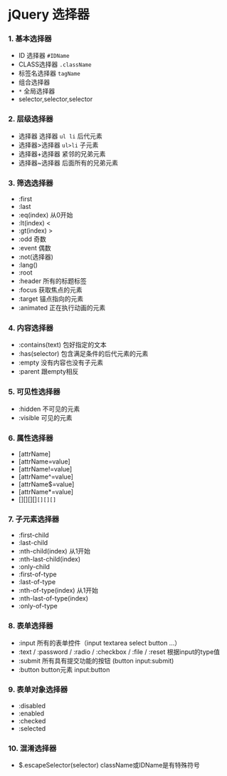 # jQuery 选择器

### 1.  基本选择器

* ID 选择器  `#IDName`
* CLASS选择器  `.className`
* 标签名选择器  `tagName`
* 组合选择器 
* `*` 全局选择器
* selector,selector,selector



### 2. 层级选择器

* 选择器 选择器    `ul li`    后代元素
* 选择器>选择器  `ul>li`    子元素
* 选择器+选择器     紧邻的兄弟元素
* 选择器~选择器    后面所有的兄弟元素



### 3. 筛选选择器

* :first
* :last
* :eq(index)  从0开始
* :lt(index)  <
* :gt(index)  >
* :odd    奇数
* :event 偶数
* :not(选择器)
* :lang()
* :root
* :header 所有的标题标签
* :focus   获取焦点的元素
* :target  锚点指向的元素
* :animated   正在执行动画的元素



### 4. 内容选择器

* :contains(text)   包好指定的文本
* :has(selector)  包含满足条件的后代元素的元素
* :empty   没有内容也没有子元素
* :parent   跟empty相反



### 5. 可见性选择器

* :hidden   不可见的元素
* :visible    可见的元素   



### 6. 属性选择器

* [attrName]
* [attrName=value]
* [attrName!=value]
* [attrName^=value]
* [attrName$=value]
* [attrName*=value]
* [][][][]`[][][]`

### 7. 子元素选择器

* :first-child
* :last-child
* :nth-child(index) 从1开始
* :nth-last-child(index)
* :only-child
* :first-of-type
* :last-of-type
* :nth-of-type(index) 从1开始
* :nth-last-of-type(index)
* :only-of-type

### 8. 表单选择器

* :input 所有的表单控件（input textarea select button ...）
* :text  /  :password / :radio / :checkbox / :file / :reset    根据input的type值
* :submit   所有具有提交功能的按钮  (button input:submit)
* :button   button元素 input:button



### 9. 表单对象选择器

* :disabled  
* :enabled
* :checked
* :selected



### 10. 混淆选择器

* $.escapeSelector(selector)  className或IDName是有特殊符号

